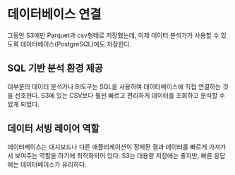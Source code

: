 # 데이터베이스 연결
그동안 S3에만 Parquet과 csv형태로 저장했는데, 이제 데이터 분석가가 사용할 수 있도록 데이터베이스(PostgreSQL)에도 저장한다.

## SQL 기반 분석 환경 제공
대부분의 데이터 분석가나 BI도구는 SQL을 사용하여 데이터베이스에 직접 연결하는 것을 선호한다. S3에 있는 CSV보다 훨씬 빠르고 편리하게 데이터를 조회하고 분석할 수 있게 되었다.

## 데이터 서빙 레이어 역할
데이터베이스는 대시보드나 다른 애플리케이션이 정제된 결과 데이터를 빠르게 가져가서 보여주는 역할을 하기에 최적화되어 있다. S3는 대용량 저장에는 좋지만, 빠른 응답에는 데이터베이스가 유리하다.